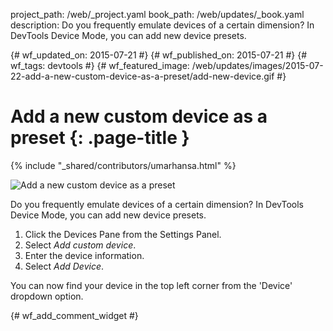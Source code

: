 project_path: /web/_project.yaml
book_path: /web/updates/_book.yaml
description: Do you frequently emulate devices of a certain dimension? In DevTools Device Mode, you can add new device presets.

{# wf_updated_on: 2015-07-21 #}
{# wf_published_on: 2015-07-21 #}
{# wf_tags: devtools #}
{# wf_featured_image: /web/updates/images/2015-07-22-add-a-new-custom-device-as-a-preset/add-new-device.gif #}

# Add a new custom device as a preset {: .page-title }

{% include "_shared/contributors/umarhansa.html" %}


<img src="/web/updates/images/2015-07-22-add-a-new-custom-device-as-a-preset/add-new-device.gif" alt="Add a new custom device as a preset">

Do you frequently emulate devices of a certain dimension? In DevTools Device Mode, you can add new device presets.

<ol>
<li>Click the Devices Pane from the Settings Panel.</li>
<li>Select <em>Add custom device</em>.</li>
<li>Enter the device information.</li>
<li>Select <em>Add Device</em>.</li>
</ol>

You can now find your device in the top left corner from the 'Device' dropdown option.


{# wf_add_comment_widget #}
